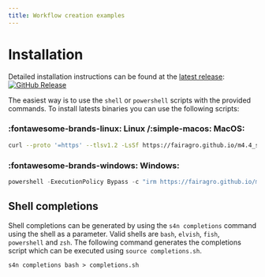 ```yaml
--- 
title: Workflow creation examples
---
```


# Installation
Detailed installation instructions can be found at the [latest release](https://github.com/fairagro/m4.4_sciwin_client/releases/latest):
[![GitHub Release](https://img.shields.io/github/v/release/fairagro/m4.4_sciwin_client)](https://github.com/fairagro/m4.4_sciwin_client/releases/latest)

The easiest way is to use the `shell` or `powershell` scripts with the provided commands.
To install latests binaries you can use the following scripts:

### :fontawesome-brands-linux: Linux /:simple-macos: MacOS:
```bash
curl --proto '=https' --tlsv1.2 -LsSf https://fairagro.github.io/m4.4_sciwin_client/get_s4n.sh | sh 
```

### :fontawesome-brands-windows: Windows:
```powershell
powershell -ExecutionPolicy Bypass -c "irm https://fairagro.github.io/m4.4_sciwin_client/get_s4n.ps1 | iex"
```

## Shell completions
Shell completions can be generated by using the `s4n completions` command using the shell as a parameter. Valid shells are `bash`, `elvish`, `fish`, `powershell` and `zsh`.
The following command generates the completions script which can be executed using `source completions.sh`.
```
s4n completions bash > completions.sh
```
